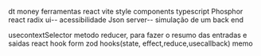 dt money 
ferramentas
react
vite
style components
typescript
Phosphor react
radix ui-- acessibilidade
Json server-- simulação de um back end

usecontextSelector
metodo reducer, para fazer o resumo das entradas e saidas 
react hook form zod
hooks(state, effect,reduce,usecallback)
memo
